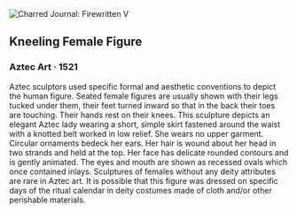 <div class="artwork-of-the-day">
  <div class="container">
    <div class="img-wrapper">
      <img
        src="https://uploads8.wikiart.org/00294/images/aztec-art/kneeling-female-figure.jpg!Large.jpg"
        alt="Charred Journal: Firewritten V" />
    </div>
    <div class="artwork-detail">
      <div class="artwork-origin"> 
        <h2 class="artwork-name">Kneeling Female Figure</h2>
        <h3 class="artist">
          Aztec Art
                    ·  1521
        </h3>
      </div>
      <p class="description">
        <span class="artwork-description-text ng-binding" ng-bind-html="viewModel.ArtworkOfTheDay.Description | unsafe">Aztec sculptors used specific formal and aesthetic conventions to depict the human figure. Seated female figures are usually shown with their legs tucked under them, their feet turned inward so that in the back their toes are touching. Their hands rest on their knees. This sculpture depicts an elegant Aztec lady wearing a short, simple skirt fastened around the waist with a knotted belt worked in low relief. She wears no upper garment. Circular ornaments bedeck her ears. Her hair is wound about her head in two strands and held at the top. Her face has delicate rounded contours and is gently animated. The eyes and mouth are shown as recessed ovals which once contained inlays. Sculptures of females without any deity attributes are rare in Aztec art. It is possible that this figure was dressed on specific days of the ritual calendar in deity costumes made of cloth and/or other perishable materials.</span>
                        <div class="text-shadow-container" ng-show="showShadow" style=""></div>
      </p>
    </div>
  </div>

</div>
